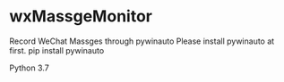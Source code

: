 # wxMassgeMonitor
Record WeChat Massges through pywinauto
Please install pywinauto at first.
pip install pywinauto

Python 3.7

